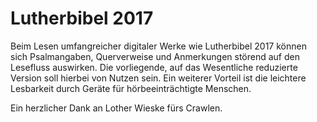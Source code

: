# Lutherbibel 2017

Beim Lesen umfangreicher digitaler Werke wie Lutherbibel 2017 können sich Psalmangaben, Querverweise und Anmerkungen störend auf den Lesefluss auswirken. Die vorliegende, auf das Wesentliche reduzierte Version soll hierbei von Nutzen sein. Ein weiterer Vorteil ist die leichtere Lesbarkeit durch Geräte für hörbeeinträchtigte Menschen.

Ein herzlicher Dank an Lother Wieske fürs Crawlen.
